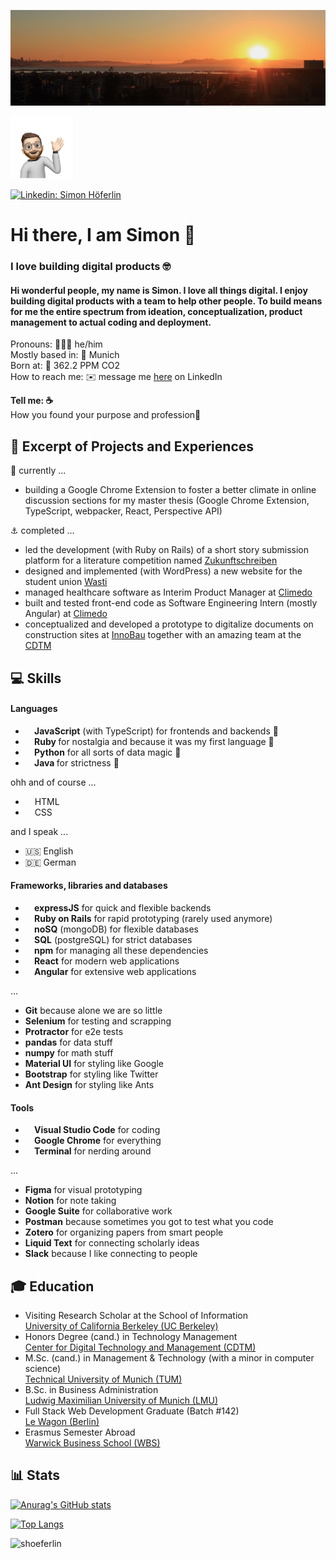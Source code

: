 <!-- GITHUB PAGE SIMON HÖFERLIN -->

<!-- Link to use devicons -->
<link rel="stylesheet" href="https://cdn.jsdelivr.net/gh/devicons/devicon@latest/devicon.min.css">

<!-- Cover picture showing view on Bay Area from Berkeley with San Francisco to the left and the Golden Gate bridge to right -->
[![MasterHead](./assets/cover.jpeg)](https://github.com/shoeferlin)

<!-- Memojy -->
<div>
  <img src="./assets/memojy.png" width="100"/>
</div>

<!-- Tag to LinkedIn -->
[![Linkedin: Simon Höferlin](https://img.shields.io/badge/hoeferlin-blue?style=flat-square&logo=Linkedin&logoColor=white&link=https://www.linkedin.com/in/hoeferlin/)](https://www.linkedin.com/in/hoeferlin/)

<!-- Introduction -->
# Hi there, I am Simon 👋

### I love building digital products  🤓

#### Hi wonderful people, my name is Simon. I love all things digital. I enjoy building digital products with a team to help other people. To build means for me the entire spectrum from ideation, conceptualization, product management to actual coding and deployment.

Pronouns: 👨🏻‍💻 he/him<br>
Mostly based in: 🥨 Munich<br>
Born at: 🌳 362.2 PPM CO2<br>
How to reach me: ✉️ message me [here](https://www.linkedin.com/in/hoeferlin/) on LinkedIn<br>


<b>Tell me: ☕️</b><br>How you found your purpose and profession🌟 <br> 


## 🚀 Excerpt of Projects and Experiences

📌 currently ...<br>

* building a Google Chrome Extension to foster a better climate in online discussion sections for my master thesis 
(Google Chrome Extension, TypeScript, webpacker, React, Perspective API)

⚓️ completed ...<br>
* led the development (with Ruby on Rails) of a short story submission platform for a literature competition named [Zukunftschreiben](https://www.zukunftschreiben.org)
* designed and implemented (with WordPress) a new website for the student union [Wasti](https://www.wasti-lmu.de)
* managed healthcare software as Interim Product Manager at [Climedo](https://www.climedo.de)
* built and tested front-end code as Software Engineering Intern (mostly Angular) at [Climedo](https://www.climedo.de)
* conceptualized and developed a prototype to digitalize documents on construction sites at [InnoBau](https://www.innovations-management-bau.de/) together with an amazing team at the [CDTM](https://www.cdtm.de)


## 💻 Skills
#### Languages

* <i class="devicons devicons-javascript"></i><b> JavaScript</b> (with TypeScript) for frontends and backends 🦄
* <i class="devicons devicons-ruby_rough"></i><b> Ruby </b> for nostalgia and because it was my first language 🍼
* <i class="devicons devicons-python"></i><b> Python</b> for all sorts of data magic 🐍
* <i class="devicons devicons-java"></i><b> Java </b> for strictness 💾

ohh and of course ...
* <i class="devicons devicons-html5"></i> HTML
* <i class="devicons devicons-css3"></i> CSS

and I speak ... 
* 🇺🇸 English 
* 🇩🇪 German 

#### Frameworks, libraries and databases
* <i class="devicons devicons-javascript"></i><b> expressJS</b> for quick and flexible backends
* <i class="devicons devicons-javascript"></i><b> Ruby on Rails</b> for rapid prototyping (rarely used anymore)
* <i class="devicons devicons-mongodb"></i><b> noSQ</b> (mongoDB) for flexible databases
* <i class="devicons devicons-postgresql"></i><b> SQL</b> (postgreSQL) for strict databases
* <i class="devicons devicons-npm"></i><b> npm</b> for managing all these dependencies
* <i class="devicons devicons-react"></i><b> React</b> for modern web applications
* <i class="devicons devicons-angular"></i><b> Angular</b> for extensive web applications

 ...
* <b>Git</b> because alone we are so little
* <b>Selenium</b> for testing and scrapping
* <b>Protractor</b> for e2e tests
* <b>pandas</b> for data stuff
* <b>numpy</b> for math stuff
* <b>Material UI</b> for styling like Google
* <b>Bootstrap</b> for styling like Twitter
* <b>Ant Design</b> for styling like Ants


#### Tools
* <i class="devicons devicons-visualstudio"></i><b> Visual Studio Code</b> for coding
* <i class="devicons devicons-chrome"></i><b> Google Chrome</b> for everything
* <i class="devicons devicons-terminal"></i><b> Terminal</b> for nerding around

...
* <b>Figma</b> for visual prototyping
* <b>Notion</b> for note taking
* <b>Google Suite</b> for collaborative work
* <b>Postman</b> because sometimes you got to test what you code
* <b>Zotero</b> for organizing papers from smart people
* <b>Liquid Text</b> for connecting scholarly ideas
* <b>Slack</b> because I like connecting to people

## 🎓 Education
* Visiting Research Scholar at the School of Information<br>[University of California Berkeley (UC Berkeley)](https://www.ischool.berkeley.edu/)
* Honors Degree (cand.) in Technology Management<br>[Center for Digital Technology and Management (CDTM)](https://www.cdtm.de)
* M.Sc. (cand.) in Management & Technology (with a minor in computer science)<br>[Technical University of Munich (TUM)](https://wi.tum.de)
* B.Sc. in Business Administration<br>[Ludwig Maximilian University of Munich (LMU)](https://www.lmu.de)
* Full Stack Web Development Graduate (Batch #142)<br>[Le Wagon (Berlin)](https://www.lewagon.com/)
* Erasmus Semester Abroad <br>[Warwick Business School (WBS)](https://www.wbs.ac.uk/)

<!-- 
#### 👨🏻‍🎓 Learned ...

* how to **build front-ends with React** in [Front-End Web Architecture](https://www.ischool.berkeley.edu/courses/info/253a) #UCB
* how to **build the right product** in [Lean/Agile Product Management](https://www.ischool.berkeley.edu/courses/info/290m/lapm) #UCB
* how to **build a beautiful product** in [Product Design Studio](https://www.ischool.berkeley.edu/courses/info/290/pds) #UCB
* how to **write efficient code** and how O(2<sup>n</sup>) screws your runtime in [Introduction to Programming and Computation](https://www.ischool.berkeley.edu/courses/info/206a) (using Python) #UCB
* how to **tinker with data** in [Introduction to Data Strucures and Analytics](https://www.ischool.berkeley.edu/courses/info/206b) (using Python) #UCB
* how to **organize code**, how to use **design patterns** and what **object-oriented programming** really means in  ["Introduction to Software Engineering"]() (with Java) #EIST #TUM
* how to **really code** and how to **never give up** in [Basic Course Programming]() (using Java) #PGDP #TUM
* how to **code in theory** in [Introduction to Informatics]() (using Java) #EIDI #TUM
* how to **manage information** in [Information Management]() #EIM #TUM
* how to **use databases** and what happends under the hood [Introduction to Databases]() #GDB #TUM
* how to **get started** through [Le Wagon's Full Stack Coding Bootcamp](https://www.lewagon.com)
-->

## 📊 Stats
[![Anurag's GitHub stats](https://github-readme-stats.vercel.app/api?username=shoeferlin&theme=dracula&show_icons=true&count_private=true)](https://github.com/shoeferlin/github-readme-stats)


<!-- Card showing top most used languages --->
[![Top Langs](https://github-readme-stats.vercel.app/api/top-langs/?username=shoeferlin&layout=compact)](https://github.com/shoeferlin/github-readme-stats)


<!-- Tag counting profile visits -->
<p align="left"> <img src="https://komarev.com/ghpvc/?username=shoeferlin&color=brightgreen" alt="shoeferlin" /> </p>

<!-- 
Some inspiration from Github
**shoeferlin/shoeferlin** is a ✨ _special_ ✨ repository because its `README.md` (this file) appears on your GitHub profile.

Here are some ideas to get you started:

- 🔭 I’m currently working on ...
- 🌱 I’m currently learning ...
- 👯 I’m looking to collaborate on ...
- 🤔 I’m looking for help with ...
- 💬 Ask me about ...
- 📫 How to reach me: ...
- 😄 Pronouns: ...
- ⚡ Fun fact: ...
-->

<!-- Devicons CSS -->
<style>
  /*!
  *  Devicons 1.8.0 made by Theodore Vorillas / http://vorillaz.com 
  */
  @font-face{font-family:devicons;src:url(../fonts/devicons.eot?xqxft6);src:url(../fonts/devicons.eot?#iefixxqxft6) format("embedded-opentype"),url(../fonts/devicons.woff?xqxft6) format("woff"),url(../fonts/devicons.ttf?xqxft6) format("truetype"),url(../fonts/devicons.svg?xqxft6#devicons) format("svg");font-weight:400;font-style:normal}.devicons{font-family:devicons;speak:none;font-style:normal;font-weight:400;font-variant:normal;text-transform:none;line-height:1;-webkit-font-smoothing:antialiased;-moz-osx-font-smoothing:grayscale}.devicons-git:before{content:"\e602"}.devicons-git_compare:before{content:"\e628"}.devicons-git_branch:before{content:"\e625"}.devicons-git_commit:before{content:"\e629"}.devicons-git_pull_request:before{content:"\e626"}.devicons-git_merge:before{content:"\e627"}.devicons-bitbucket:before{content:"\e603"}.devicons-github_alt:before{content:"\e608"}.devicons-github_badge:before{content:"\e609"}.devicons-github:before{content:"\e60a"}.devicons-github_full:before{content:"\e617"}.devicons-java:before{content:"\e638"}.devicons-ruby:before{content:"\e639"}.devicons-scala:before{content:"\e637"}.devicons-python:before{content:"\e63c"}.devicons-go:before{content:"\e624"}.devicons-ruby_on_rails:before{content:"\e63b"}.devicons-django:before{content:"\e61d"}.devicons-markdown:before{content:"\e63e"}.devicons-php:before{content:"\e63d"}.devicons-mysql:before{content:"\e604"}.devicons-streamline:before{content:"\e605"}.devicons-database:before{content:"\e606"}.devicons-laravel:before{content:"\e63f"}.devicons-javascript:before{content:"\e64e"}.devicons-angular:before{content:"\e653"}.devicons-backbone:before{content:"\e652"}.devicons-coffeescript:before{content:"\e651"}.devicons-jquery:before{content:"\e650"}.devicons-modernizr:before{content:"\e620"}.devicons-jquery_ui:before{content:"\e654"}.devicons-ember:before{content:"\e61b"}.devicons-dojo:before{content:"\e61c"}.devicons-nodejs:before{content:"\e619"}.devicons-nodejs_small:before{content:"\e618"}.devicons-javascript_shield:before{content:"\e64f"}.devicons-bootstrap:before{content:"\e647"}.devicons-sass:before{content:"\e64b"}.devicons-css3_full:before{content:"\e64a"}.devicons-css3:before{content:"\e649"}.devicons-html5:before{content:"\e636"}.devicons-html5_multimedia:before{content:"\e632"}.devicons-html5_device_access:before{content:"\e633"}.devicons-html5_3d_effects:before{content:"\e635"}.devicons-html5_connectivity:before{content:"\e634"}.devicons-ghost_small:before{content:"\e614"}.devicons-ghost:before{content:"\e61f"}.devicons-magento:before{content:"\e640"}.devicons-joomla:before{content:"\e641"}.devicons-jekyll_small:before{content:"\e60d"}.devicons-drupal:before{content:"\e642"}.devicons-wordpress:before{content:"\e60b"}.devicons-grunt:before{content:"\e64c"}.devicons-bower:before{content:"\e64d"}.devicons-npm:before{content:"\e61e"}.devicons-yahoo_small:before{content:"\e62b"}.devicons-yahoo:before{content:"\e615"}.devicons-bing_small:before{content:"\e600"}.devicons-windows:before{content:"\e60f"}.devicons-linux:before{content:"\e612"}.devicons-ubuntu:before{content:"\e63a"}.devicons-android:before{content:"\e60e"}.devicons-apple:before{content:"\e611"}.devicons-appstore:before{content:"\e613"}.devicons-phonegap:before{content:"\e630"}.devicons-blackberry:before{content:"\e623"}.devicons-stackoverflow:before{content:"\e610"}.devicons-techcrunch:before{content:"\e62c"}.devicons-codrops:before{content:"\e62f"}.devicons-css_tricks:before{content:"\e601"}.devicons-smashing_magazine:before{content:"\e62d"}.devicons-netmagazine:before{content:"\e62e"}.devicons-codepen:before{content:"\e616"}.devicons-cssdeck:before{content:"\e62a"}.devicons-hackernews:before{content:"\e61a"}.devicons-dropbox:before{content:"\e607"}.devicons-google_drive:before{content:"\e631"}.devicons-visualstudio:before{content:"\e60c"}.devicons-unity_small:before{content:"\e621"}.devicons-raspberry_pi:before{content:"\e622"}.devicons-chrome:before{content:"\e643"}.devicons-ie:before{content:"\e644"}.devicons-firefox:before{content:"\e645"}.devicons-opera:before{content:"\e646"}.devicons-safari:before{content:"\e648"}.devicons-swift:before{content:"\e655"}.devicons-symfony:before{content:"\e656"}.devicons-symfony_badge:before{content:"\e657"}.devicons-less:before{content:"\e658"}.devicons-stylus:before{content:"\e659"}.devicons-trello:before{content:"\e65a"}.devicons-atlassian:before{content:"\e65b"}.devicons-jira:before{content:"\e65c"}.devicons-envato:before{content:"\e65d"}.devicons-snap_svg:before{content:"\e65e"}.devicons-raphael:before{content:"\e65f"}.devicons-google_analytics:before{content:"\e660"}.devicons-compass:before{content:"\e661"}.devicons-onedrive:before{content:"\e662"}.devicons-gulp:before{content:"\e663"}.devicons-atom:before{content:"\e664"}.devicons-cisco:before{content:"\e665"}.devicons-nancy:before{content:"\e666"}.devicons-clojure:before{content:"\e668"}.devicons-clojure_alt:before{content:"\e66a"}.devicons-perl:before{content:"\e669"}.devicons-celluloid:before{content:"\e66b"}.devicons-w3c:before{content:"\e66c"}.devicons-redis:before{content:"\e66d"}.devicons-postgresql:before{content:"\e66e"}.devicons-webplatform:before{content:"\e66f"}.devicons-jenkins:before{content:"\e667"}.devicons-requirejs:before{content:"\e670"}.devicons-opensource:before{content:"\e671"}.devicons-typo3:before{content:"\e672"}.devicons-uikit:before{content:"\e673"}.devicons-doctrine:before{content:"\e674"}.devicons-groovy:before{content:"\e675"}.devicons-nginx:before{content:"\e676"}.devicons-haskell:before{content:"\e677"}.devicons-zend:before{content:"\e678"}.devicons-gnu:before{content:"\e679"}.devicons-yeoman:before{content:"\e67a"}.devicons-heroku:before{content:"\e67b"}.devicons-debian:before{content:"\e67d"}.devicons-travis:before{content:"\e67e"}.devicons-dotnet:before{content:"\e67f"}.devicons-codeigniter:before{content:"\e680"}.devicons-javascript_badge:before{content:"\e681"}.devicons-yii:before{content:"\e682"}.devicons-msql_server:before{content:"\e67c"}.devicons-composer:before{content:"\e683"}.devicons-krakenjs_badge:before{content:"\e684"}.devicons-krakenjs:before{content:"\e685"}.devicons-mozilla:before{content:"\e686"}.devicons-firebase:before{content:"\e687"}.devicons-sizzlejs:before{content:"\e688"}.devicons-creativecommons:before{content:"\e689"}.devicons-creativecommons_badge:before{content:"\e68a"}.devicons-mitlicence:before{content:"\e68b"}.devicons-senchatouch:before{content:"\e68c"}.devicons-bugsense:before{content:"\e68d"}.devicons-extjs:before{content:"\e68e"}.devicons-mootools_badge:before{content:"\e68f"}.devicons-mootools:before{content:"\e690"}.devicons-ruby_rough:before{content:"\e691"}.devicons-komodo:before{content:"\e692"}.devicons-coda:before{content:"\e693"}.devicons-bintray:before{content:"\e694"}.devicons-terminal:before{content:"\e695"}.devicons-code:before{content:"\e696"}.devicons-responsive:before{content:"\e697"}.devicons-dart:before{content:"\e698"}.devicons-aptana:before{content:"\e699"}.devicons-mailchimp:before{content:"\e69a"}.devicons-netbeans:before{content:"\e69b"}.devicons-dreamweaver:before{content:"\e69c"}.devicons-brackets:before{content:"\e69d"}.devicons-eclipse:before{content:"\e69e"}.devicons-cloud9:before{content:"\e69f"}.devicons-scrum:before{content:"\e6a0"}.devicons-prolog:before{content:"\e6a1"}.devicons-terminal_badge:before{content:"\e6a2"}.devicons-code_badge:before{content:"\e6a3"}.devicons-mongodb:before{content:"\e6a4"}.devicons-meteor:before{content:"\e6a5"}.devicons-meteorfull:before{content:"\e6a6"}.devicons-fsharp:before{content:"\e6a7"}.devicons-rust:before{content:"\e6a8"}.devicons-ionic:before{content:"\e6a9"}.devicons-sublime:before{content:"\e6aa"}.devicons-appcelerator:before{content:"\e6ab"}.devicons-asterisk:before{content:"\e6ac"}.devicons-aws:before{content:"\e6ad"}.devicons-digital-ocean:before{content:"\e6ae"}.devicons-dlang:before{content:"\e6af"}.devicons-docker:before{content:"\e6b0"}.devicons-erlang:before{content:"\e6b1"}.devicons-google-cloud-platform:before{content:"\e6b2"}.devicons-grails:before{content:"\e6b3"}.devicons-illustrator:before{content:"\e6b4"}.devicons-intellij:before{content:"\e6b5"}.devicons-materializecss:before{content:"\e6b6"}.devicons-openshift:before{content:"\e6b7"}.devicons-photoshop:before{content:"\e6b8"}.devicons-rackspace:before{content:"\e6b9"}.devicons-react:before{content:"\e6ba"}.devicons-redhat:before{content:"\e6bb"}.devicons-scriptcs:before{content:"\e6bc"}.devicons-sqllite:before{content:"\e6c4"}.devicons-vim:before{content:"\e6c5"}
</style>